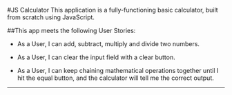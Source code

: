#JS Calculator
This application is a fully-functioning basic calculator, built from scratch using JavaScript.

##This app meets the following User Stories:

* As a User, I can add, subtract, multiply and divide two numbers.

* As a User, I can clear the input field with a clear button.

* As a User, I can keep chaining mathematical operations together until I hit the equal button, and the calculator will tell me the correct output.


***
